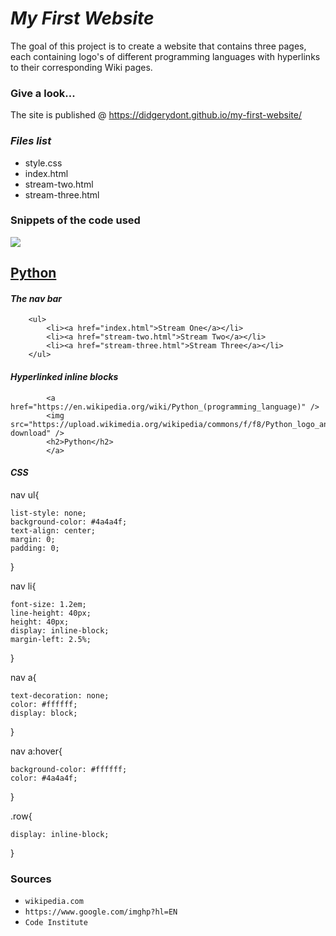 # _My First Website_
The goal of this project is to create a website that contains three pages, each containing logo's of different programming languages with hyperlinks to their corresponding Wiki pages. 
### Give a look...
The site is published @ https://didgerydont.github.io/my-first-website/ 

### *Files list*
* style.css
* index.html
* stream-two.html
* stream-three.html

### Snippets of the code used

<div class="card">
			<a href="https://en.wikipedia.org/wiki/Python_(programming_language)" />
			<img src="https://upload.wikimedia.org/wikipedia/commons/f/f8/Python_logo_and_wordmark.svg?download" />
			<h2>Python</h2>
			</a>
		</div>

#### *The nav bar*


		<ul>
			<li><a href="index.html">Stream One</a></li>
			<li><a href="stream-two.html">Stream Two</a></li>
			<li><a href="stream-three.html">Stream Three</a></li>
		</ul>

#### *Hyperlinked inline blocks*

			<a href="https://en.wikipedia.org/wiki/Python_(programming_language)" />
			<img src="https://upload.wikimedia.org/wikipedia/commons/f/f8/Python_logo_and_wordmark.svg?download" />
			<h2>Python</h2>
			</a>
			
#### *CSS*

nav ul{

    list-style: none;
    background-color: #4a4a4f;
    text-align: center;
    margin: 0;
    padding: 0;
}

nav li{

    font-size: 1.2em;
    line-height: 40px;
    height: 40px;
    display: inline-block;
    margin-left: 2.5%;

    
}

nav a{

    text-decoration: none;
    color: #ffffff;
    display: block;
}

nav a:hover{

    background-color: #ffffff;
    color: #4a4a4f;
}

.row{

    display: inline-block;
}

### Sources

* `wikipedia.com`
* `https://www.google.com/imghp?hl=EN`
* `Code Institute`

